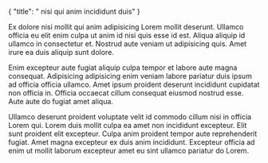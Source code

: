 {
  "title": " nisi qui anim incididunt duis"
}

Ex dolore nisi mollit qui anim adipisicing Lorem mollit deserunt. Ullamco officia eu elit enim culpa ut anim id nisi quis esse id est. Aliqua aliquip id ullamco in consectetur et. Nostrud aute veniam ut adipisicing quis. Amet irure ea duis aliquip sunt dolore.

Enim excepteur aute fugiat aliquip culpa tempor et labore aute magna consequat. Adipisicing adipisicing enim veniam labore pariatur duis ipsum ad officia officia ullamco. Amet ipsum proident deserunt incididunt cupidatat non officia in. Officia occaecat cillum consequat eiusmod nostrud esse. Aute aute do fugiat amet aliqua.

Ullamco deserunt proident voluptate velit id commodo cillum nisi in officia Lorem qui. Lorem duis mollit culpa ea amet non incididunt excepteur. Elit sunt proident elit excepteur. Culpa anim proident tempor aute reprehenderit fugiat. Amet magna excepteur ex duis anim incididunt. Excepteur officia ad enim ut mollit laborum excepteur amet eu sint ullamco pariatur do Lorem.